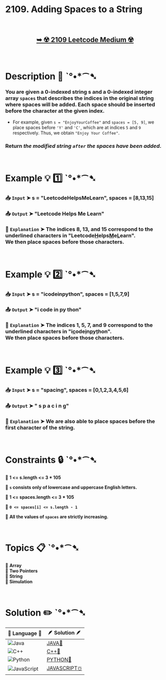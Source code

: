 # 2109. Adding Spaces to a String

</br>

<h2 align="center"> 

<a href="https://leetcode.com/problems/adding-spaces-to-a-string/description/?envType=daily-question&envId=2024-12-01"><strong>➥ ☢️ 2109 Leetcode Medium ☢️ </strong></a>
</h2>

</br>

# Description 📜 ˋ°•*⁀➷

### You are given a 0-indexed string s and a 0-indexed integer array `spaces` that describes the indices in the original string where spaces will be added. Each space should be inserted before the character at the given index.

- For example, given `s = "EnjoyYourCoffee"` and `spaces = [5, 9]`, we place spaces before `'Y'` and `'C'`, which are at indices `5` and `9` respectively. Thus, we obtain `"Enjoy Your Coffee"`.

### Return *the modified string `after` the spaces have been added*.

</br>

# Example 💡 1️⃣ ˋ°•*⁀➷

  ### 📥 `Input`  ➤ s = "LeetcodeHelpsMeLearn", spaces = [8,13,15]

  ### 📤 `Output`  ➤  "Leetcode Helps Me Learn"

  ### 🔦 `Explanation`  ➤ The indices 8, 13, and 15 correspond to the underlined characters in "Leetcode<u>H</u>elps<u>M</u>e<u>L</u>earn".</br> We then place spaces before those characters.

</br>

# Example 💡 2️⃣ ˋ°•*⁀➷

  ### 📥 `Input` ➤ s = "icodeinpython", spaces = [1,5,7,9]

  ### 📤 `Output`  ➤ "i code in py thon"

  ### 🔦 `Explanation` ➤ The indices 1, 5, 7, and 9 correspond to the underlined characters in "i<u>c</u>ode<u>i</u>n<u>p</u>y<u>t</u>hon".</br> We then place spaces before those characters.

</br>

# Example 💡 3️⃣ ˋ°•*⁀➷

  ### 📥 `Input` ➤ s = "spacing", spaces = [0,1,2,3,4,5,6]

  ### 📤 `Output`  ➤ " s p a c i n g"

  ### 🔦 `Explanation`  ➤ We are also able to place spaces before the first character of the string.

</br>

# Constraints 🔒 ˋ°•*⁀➷

🔹 **1 <= s.length <= 3 * 105** </br>

🔹 **`s` consists only of lowercase and uppercase English letters.** </br>

🔹 **1 <= spaces.length <= 3 * 105** </br>

🔹 **`0 <= spaces[i] <= s.length - 1`** </br>

🔹 **All the values of `spaces` are strictly increasing.** </br>

</br>

# Topics 📋 ˋ°•*⁀➷

🔸 **Array**  </br>
🔸 **Two Pointers**  </br>
🔸 **String**  </br>
🔸 **Simulation**  </br>

</br>

# Solution ✏️ ˋ°•*⁀➷

| 📒 Language 📒  | 🪶 Solution 🪶 |
| ------------- | ------------- |
|  ![Java](https://img.shields.io/badge/java-%23ED8B00.svg?style=for-the-badge&logo=openjdk&logoColor=white)  | [JAVA🍁]() |
|  ![C++](https://img.shields.io/badge/c++-%2300599C.svg?style=for-the-badge&logo=c%2B%2B&logoColor=white)  | [C++🎲]()  |
|  ![Python](https://img.shields.io/badge/python-3670A0?style=for-the-badge&logo=python&logoColor=ffdd54)    | [PYTHON🍰]() |
| ![JavaScript](https://img.shields.io/badge/javascript-%23323330.svg?style=for-the-badge&logo=javascript&logoColor=%23F7DF1E)   | [JAVASCRIPT☃️]() |
